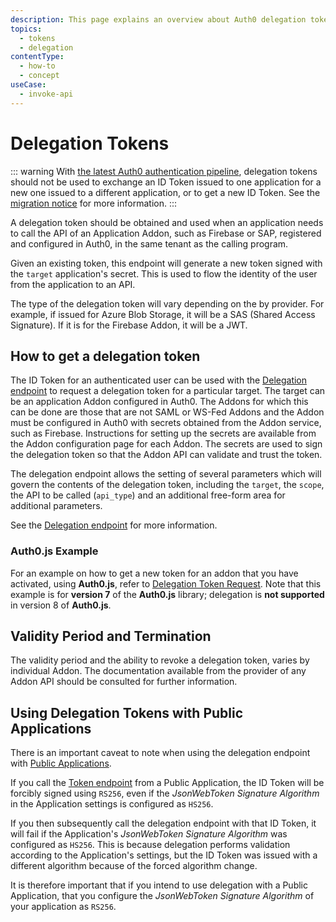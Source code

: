 ```yaml
---
description: This page explains an overview about Auth0 delegation tokens.
topics:
  - tokens
  - delegation
contentType:
  - how-to
  - concept
useCase:
  - invoke-api
---
```


# Delegation Tokens

::: warning
With [the latest Auth0 authentication pipeline](/api-auth/intro), delegation tokens should not be used to exchange an ID Token issued to one application for a new one issued to a different application, or to get a new ID Token. See the [migration notice](/migrations#api-authorization-with-third-party-vendor-apis) for more information.
:::

A delegation token should be obtained and used when an application needs to call the API of an Application Addon, such as Firebase or SAP, registered and configured in Auth0, in the same tenant as the calling program.

Given an existing token, this endpoint will generate a new token signed with the `target` application's secret. This is used to flow the identity of the user from the application to an API.

The type of the delegation token will vary depending on the by provider. For example, if issued for Azure Blob Storage, it will be a SAS (Shared Access Signature). If it is for the Firebase Addon, it will be a JWT.

## How to get a delegation token

The ID Token for an authenticated user can be used with the [Delegation endpoint](/api/authentication#delegation) to request a delegation token for a particular target. The target can be an application Addon configured in Auth0. The Addons for which this can be done are those that are not SAML or WS-Fed Addons and the Addon must be configured in Auth0 with secrets obtained from the Addon service, such as Firebase. Instructions for setting up the secrets are available from the Addon configuration page for each Addon. The secrets are used to sign the delegation token so that the Addon API can validate and trust the token.

The delegation endpoint allows the setting of several parameters which will govern the contents of the delegation token, including the `target`, the `scope`, the API to be called (`api_type`) and an additional free-form area for additional parameters.

See the [Delegation endpoint](/api/authentication#delegation) for more information.

### Auth0.js Example

For an example on how to get a new token for an addon that you have activated, using __Auth0.js__, refer to [Delegation Token Request](/libraries/auth0js/v7#delegation-token-request). Note that this example is for **version 7** of the __Auth0.js__ library; delegation is **not supported** in version 8 of __Auth0.js__.

## Validity Period and Termination

The validity period and the ability to revoke a delegation token, varies by individual Addon. The documentation available from the provider of any Addon API should be consulted for further information.

## Using Delegation Tokens with Public Applications

There is an important caveat to note when using the delegation endpoint with [Public Applications](/applications/concepts/app-types-confidential-public#public-applications).

If you call the [Token endpoint](/api/authentication#get-token) from a Public Application, the ID Token will be forcibly signed using `RS256`, even if the _JsonWebToken Signature Algorithm_ in the Application settings is configured as `HS256`.

If you then subsequently call the delegation endpoint with that ID Token, it will fail if the Application's _JsonWebToken Signature Algorithm_ was configured as `HS256`. This is because delegation performs validation according to the Application's settings, but the ID Token was issued with a different algorithm because of the forced algorithm change.

It is therefore important that if you intend to use delegation with a Public Application, that you configure the _JsonWebToken Signature Algorithm_ of your application as `RS256`.
